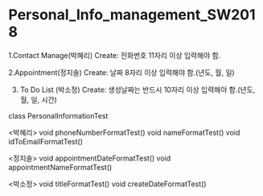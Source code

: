 # Personal_Info_management_SW2018

1.Contact Manage(박혜리)
Create: 전화번호 11자리 이상 입력해야 함.

2.Appointment(정지솔)
Create: 날짜 8자리 이상 입력해야 함.(년도, 월, 일)

3. To Do List (박소정)
Create: 생성날짜는 반드시 10자리 이상 입력해야 함.(년도, 월, 일, 시간) 

class PersonalInformationTest

<박혜리>
void phoneNumberFormatTest()
void nameFormatTest()
void idToEmailFormatTest()



<정지솔>
void appointmentDateFormatTest()
void appointmentNameFormatTest()


<박소정>
void titleFormatTest()
void createDateFormatTest() 
